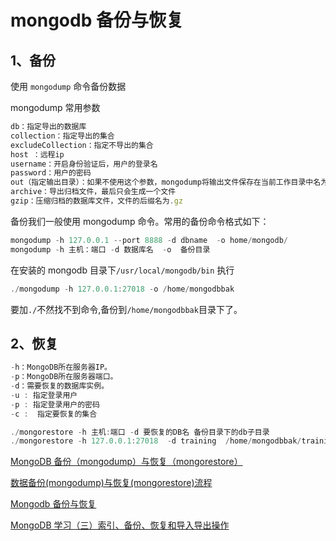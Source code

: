 # mongodb 备份与恢复

## 1、备份

使用 `mongodump` 命令备份数据

mongodump 常用参数

```js
db：指定导出的数据库
collection：指定导出的集合
excludeCollection：指定不导出的集合
host ：远程ip
username：开启身份验证后，用户的登录名
password：用户的密码
out（指定输出目录）：如果不使用这个参数，mongodump将输出文件保存在当前工作目录中名为dump的目录中
archive：导出归档文件，最后只会生成一个文件
gzip：压缩归档的数据库文件，文件的后缀名为.gz
```

备份我们一般使用 mongodump 命令。常用的备份命令格式如下：

```js
mongodump -h 127.0.0.1 --port 8888 -d dbname  -o home/mongodb/
mongodump -h 主机：端口 -d 数据库名  -o  备份目录
```

在安装的 mongodb 目录下`/usr/local/mongodb/bin` 执行

```js
./mongodump -h 127.0.0.1:27018 -o /home/mongodbbak
```

要加`./`不然找不到命令,备份到`/home/mongodbbak`目录下了。

## 2、恢复

```js
-h：MongoDB所在服务器IP。
-p：MongoDB所在服务器端口。
-d：需要恢复的数据库实例。
-u : 指定登录用户
-p : 指定登录用户的密码
-c :  指定要恢复的集合
```

```js
./mongorestore -h 主机:端口 -d 要恢复的DB名 备份目录下的db子目录
./mongorestore -h 127.0.0.1:27018  -d training  /home/mongodbbak/training
```

[MongoDB 备份（mongodump）与恢复（mongorestore）](https://www.cnblogs.com/mingerlcm/p/10701752.html)

[数据备份(mongodump)与恢复(mongorestore)流程](https://blog.csdn.net/SHU15121856/article/details/81660357)

[Mongodb 备份与恢复](https://blog.51cto.com/xiaorenwutest/2137022)

[MongoDB 学习（三）索引、备份、恢复和导入导出操作](https://blog.csdn.net/qq_25827845/article/details/54311235)
